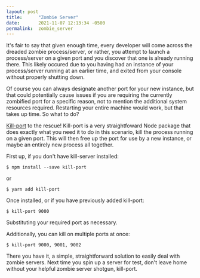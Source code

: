 ```yaml
---
layout: post
title:      "Zombie Server"
date:       2021-11-07 12:13:34 -0500
permalink:  zombie_server
---
```



It's fair to say that given enough time, every developer will come across the dreaded zombie process/server, or rather, you attempt to launch a process/server on a given port and you discover that one is already running there. This likely occured due to you having had an instance of your process/server running at an earlier time, and exited from your console without properly shutting down. 

Of course you can always designate another port for your new instance, but that could potentially cause issues if you are requiring the currently zombified port for a specific reason, not to mention the additional system resources required. Restarting your entire machine would work, but that takes up time. So what to do? 

[Kill-port](https://www.npmjs.com/package/kill-port) to the rescue! Kill-port is a very straightfoward Node package that does exactly what you need it to do in this scenario, kill the process running on a given port. This will then free up the port for use by a new instance, or maybe an entirely new process all together.

First up, if you don't have kill-server installed:

```
$ npm install --save kill-port
```
or
```
$ yarn add kill-port
```

Once installed, or if you have previously added kill-port:

```
$ kill-port 9000
```
Substituting your required port as necessary. 

Additionally, you can kill on multiple ports at once:

```
$ kill-port 9000, 9001, 9002
```

There you have it, a simple, straightforward solution to easily deal with zombie servers. Next time you spin up a server for test, don't leave home without your helpful zombie server shotgun, kill-port.
